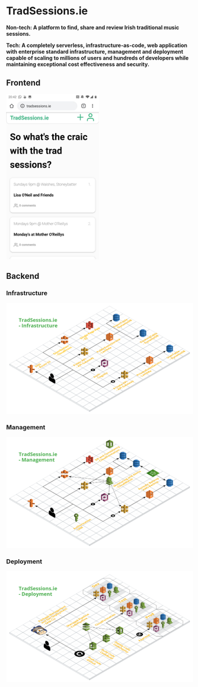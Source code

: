 # TradSessions.ie

**Non-tech: A platform to find, share and review Irish traditional music sessions.**

**Tech: A completely serverless, infrastructure-as-code, web application with enterprise standard infrastructure, management and deployment capable of scaling to millions of users and hundreds of developers while maintaining exceptional cost effectiveness and security.**

## Frontend

<img src="readme_images/TradSessions.ie - Home.jpg" width="250">

## Backend

### Infrastructure

![](readme_images/TradSessions.ie%20-%20Infrastructure.png)

### Management

![](readme_images/TradSessions.ie%20-%20Management.png)

### Deployment

![](readme_images/TradSessions.ie%20-%20Deployment.png)
